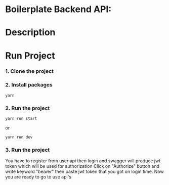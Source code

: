 # Boilerplate Backend API:

# Description

# Run Project

### 1. Clone the project

### 2. Install packages

```shell
yarn
```

### 2. Run the project

```shell
yarn run start
```

or

```shell
yarn run dev
```

### 3. Run the project

You have to register from user api then login and swagger will produce jwt token which will be used for authorization
Click on "Authorize" button and write keyword "bearer" then paste jwt token that you got on login time. Now you are ready to go to use api's
